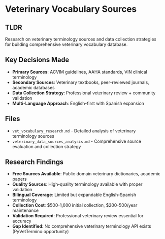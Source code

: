 # Veterinary Vocabulary Sources

## TLDR
Research on veterinary terminology sources and data collection strategies for building comprehensive veterinary vocabulary database.

## Key Decisions Made
- **Primary Sources**: ACVIM guidelines, AAHA standards, VIN clinical terminology
- **Secondary Sources**: Veterinary textbooks, peer-reviewed journals, academic databases
- **Data Collection Strategy**: Professional veterinary review + community validation
- **Multi-Language Approach**: English-first with Spanish expansion

## Files
- `vet_vocabulary_research.md` - Detailed analysis of veterinary terminology sources
- `veterinary_data_sources_analysis.md` - Comprehensive source evaluation and collection strategy

## Research Findings
- **Free Sources Available**: Public domain veterinary dictionaries, academic papers
- **Quality Sources**: High-quality terminology available with proper validation
- **Bilingual Coverage**: Limited but expandable English-Spanish terminology
- **Collection Cost**: $500-1,000 initial collection, $200-500/year maintenance
- **Validation Required**: Professional veterinary review essential for accuracy
- **Gap Identified**: No comprehensive veterinary terminology API exists (PyVetTermino opportunity)
